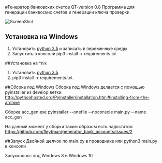 #Генератор банковских счетов QT-version 0.8
Программа для генерации банквоских счетов и генерации ключа проверки.

![ScreenShot](http://savepic.org/8372535.png)

## Установка на Windows
1. Установить [python 3.5](https://www.python.org/downloads/) и записать в переменные среды
2. Запустить в консоли pip3 install -r requirements.txt

##Установка на *nix
1. Установить [python 3.5](https://www.python.org/downloads/)
2. pip3 install -r requirements.txt

##Сборка под Windows
Сборка под Windows делается с помощью pyinstaller из develop ветки http://pythonhosted.org/PyInstaller/installation.html#installing-from-the-archive

Сборка acc_gen.exe
pyinstaller --onefile --noconsole main.py --name acc_gen

На данный момент у сборки таким образом есть надостаток: https://github.com/fleytman/generator_bank_accounts/issues/2

##Запуск
Двойной щелчок по main.py в проводнике или
python3 main.py в консоли

Запускалось под Windows 8 и Windows 10
